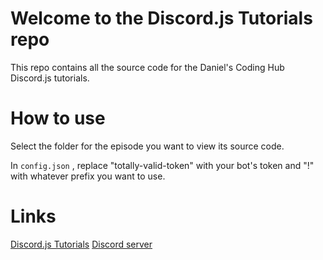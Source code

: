 # Welcome to the Discord.js Tutorials repo

This repo contains all the source code for the Daniel's Coding Hub Discord.js tutorials.


# How to use

Select the folder for the episode you want to view its source code.

In `config.json` , replace "totally-valid-token" with your bot's  token and "!" with whatever prefix you want to use.

# Links

[Discord.js Tutorials](https://www.youtube.com/playlist?list=PL33h3vU1piX2Ah1nNDg_Gt-lIJwO1-ZcZ)
[Discord server](https://discord.gg/RSWWg6N2)